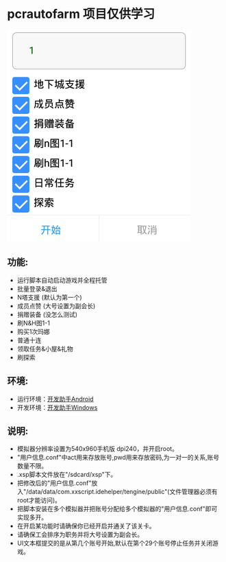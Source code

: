 # pcrautofarm 项目仅供学习
![image](https://raw.githubusercontent.com/caicaizii/pcrautofarm/master/uiPreview.png)  
  
## 功能:  
- 运行脚本自动启动游戏并全程托管
- 批量登录&退出
- N塔支援  (默认为第一个)  
- 成员点赞 (大号设置为副会长)  
- 捐赠装备 (没怎么测试)  
- 刷N&H图1-1  
- 购买1次玛娜  
- 普通十连  
- 领取任务&小屋&礼物  
- 刷探索
## 环境:  
- 运行环境：[开发助手Android](https://wws.lanzous.com/iX7FTdqiuqd "点击下载")
- 开发环境：[开发助手Windows](https://wws.lanzous.com/i8es6dqiz5c "点击下载")
## 说明: 
- 模拟器分辨率设置为540x960手机版 dpi240，并开启root。  
- "用户信息.conf"中act用来存放账号,pwd用来存放密码,为一对一的关系,账号数量不限。  
- .xsp脚本文件放在"/sdcard/xsp"下。
- 把修改后的"用户信息.conf"放入"/data/data/com.xxscript.idehelper/tengine/public"(文件管理器必须有root才能访问)。  
- 把脚本安装在多个模拟器并把账号分配给多个模拟器的"用户信息.conf"即可实现多开。  
- 在开启某功能时请确保你已经开启并通关了该关卡。  
- 请确保工会排序为职务并将大号设置为副会长。  
- UI文本框提交的是从第几个账号开始,默认在第个29个账号停止任务并关闭游戏。

